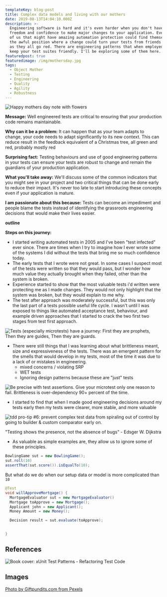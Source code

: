 ```yaml
---
templateKey: blog-post
title: Complex data models and living with our mothers
date: 2019-08-13T14:04:10.000Z
description: >-
  Engineering software is hard and it's even harder when you don't have the
  freedom and confidence to make major changes to your application. Even those
  of us that might have amazing automation protection could find themselves in
  the awful position where a change could turn your tests from friends to foes
  as they all go red. There are engineering patterns that when employed can help
  keep your test suites friendly. I'll be exploring some of them here. 
featuredpost: true
featuredimage: /img/mothersday.jpg
tags:
  - Object Mother
  - Testing
  - Engineering
  - Quality
  - Agility
  - Robustness
---
```

![Happy mothers day note with flowers](/img/mothersday.jpg)

**Message:** Well engineered tests are critical to ensuring that your production code remains maintainable. 

**Why can it be a problem:** It can happen that as your team adapts to change, your code needs to adapt significantly to its new context. This can reduce result in the feedback equivalent of a Christmas tree, all green and red, probably mostly red

**Surprising fact:** Testing behaviours and use of good engineering patterns in your tests can ensure your tests are robust to change and remain the guardians of your production application. 

**What you'll take away:** We'll discuss some of the common indicators that you might see in your project and two critical things that can be done early to reduce their impact. It's never too late to start introducing these concepts even if your application is mature. 

**I am passionate about this because:** Tests can become an impediment and people blame the tests instead of identifying the grassroots engineering decisions that would make their lives easier.  

**outline**

**Steps on this journey:** 

* I started writing automated tests in 2005 and I've been "test infected" ever since. There are times when I try to imagine how I ever wrote some of the systems I did without the tests that bring me so much confidence today.
* The early tests that I wrote were not great. In some cases I suspect most of the tests were written so that they would pass, but I wonder how much value they actually brought when they failed, other than the system is broken.  
* Experience started to show that the most valuable tests i'd written were protecting me as I made changes. They would not only highlight that the system was broken, but they would explain to me why. 
* The test after approach was moderately successful, but this was only the last part of a tests possible useful life cycle. I wasn't until I was exposed to things like automated acceptance test, behaviour, and example driven approaches that I started to crack the two first two stages from test first approach.

![Tests (especially microtests) have a journey: First they are prophets, Then they are guides, Then they are guards.](/img/tottinge-twitter-prophets-guides-guards.png)

* There were still things that I was learning about what brittleness meant, size and expressiveness of the tests. There was an emergent pattern for the smells that would develop in my tests, most of the time it was due to a lack of or mistakes in engineering.
  * mixed concerns / violating SRP
  * WET tests
  * Ignoring design patterns because these are "just" tests

![Be precise with test assertions. Give your microtest only one reason to fail. Brittleness is over-dependency 90+ percent of the time.](/img/tottinge-twitter-test-engineering.png)

* I started to find that when I made good engineering decisions around my tests early then my tests were clearer, more stable, and more valuable

![tdd pro-tip #6: prevent complex test data from spiraling out of control by going to builder & custom comparator early on.](/img/geepawhill-twitter-builder-comparators.png)

"Testing shows the presence, not the absence of bugs" - Edsger W. Dijkstra

* As valuable as simple examples are, they allow us to ignore some of these principles.

```java
BowlingGame sut = new BowlingGame();
sut.roll(10)
assertThat(sut.score()).isEqualTo(10);
```

But what do we do when our setup data or model is more complicated than `10`

```java
@Test
void willApproveMortgage() {
  MortgageEvaluator sut = new MortgageEvaluator()
  Mortgage toApprove = new Mortgage();
  Applicant john = new Applicant();
  Money Amount = new Money();

  Decision result = sut.evaluate(toApprove);

  
}
```

## References

![Book cover: xUnit Test Patterns - Refactoring Test Code](/img/xunit-test-patterns.gif)

## Images

[Photo by Giftpundits.com from Pexels](https://www.pexels.com/photo/happy-mothers-day-card-beside-pen-macaroons-flowers-and-box-near-coffee-cup-with-saucer-2072160/?utm_content=attributionCopyText&utm_medium=referral&utm_source=pexels)
